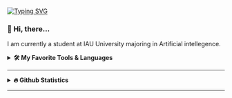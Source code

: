 ###

[![Typing SVG](https://readme-typing-svg.demolab.com?font=Fira+Code&size=30&pause=1000&color=F79DC6&random=false&width=435&lines=Hello%2C+dear+friends!;I'm+Abeer+)](https://git.io/typing-svg)


###

### 👋 Hi, there...

I am currently a student at IAU University majoring in Artificial intellegence. 
</br>


<details>
  <summary><b> 🛠️ My Favorite Tools & Languages </b></summary>
  </br>
  </br>

<img align="left" alt="C++" width="40px" style="padding-right:10px;" src="https://cdn.jsdelivr.net/gh/devicons/devicon/icons/cplusplus/cplusplus-original.svg" />
<img align="left" alt="Java" width="40px" style="padding-right:10px;" src="https://cdn.jsdelivr.net/gh/devicons/devicon/icons/java/java-original.svg" />
<img align="left" alt="Python" width="40px" style="padding-right:10px;" src="https://cdn.jsdelivr.net/gh/devicons/devicon/icons/python/python-original.svg" />
<img align="left" alt="OpenCV" width="40px" style="padding-right:10px;" src="https://cdn.jsdelivr.net/gh/devicons/devicon/icons/opencv/opencv-original.svg"/>
<img align="left" alt="Pandas" width="40px" style="padding-right:10px;" src="https://cdn.jsdelivr.net/gh/devicons/devicon/icons/pandas/pandas-original.svg" />
<img align="left" alt="Numpy" width="40px" style="padding-right:10px;" src="https://cdn.jsdelivr.net/gh/devicons/devicon/icons/numpy/numpy-original.svg" />
<img align="left" alt="Scikit Learn" width="40px" style="padding-right:10px;" src="https://cdn.jsdelivr.net/gh/devicons/devicon@latest/icons/scikitlearn/scikitlearn-original.svg" />
<img align="left" alt="HTML" width="40px" style="padding-right:10px;" src="https://cdn.jsdelivr.net/gh/devicons/devicon/icons/html5/html5-plain.svg" />
<img align="left" alt="CSS" width="40px" style="padding-right:10px;" src="https://cdn.jsdelivr.net/gh/devicons/devicon/icons/css3/css3-plain.svg" />
<img align="left" alt="MySQL" width="40px" style="padding-right:10px;" src="https://cdn.jsdelivr.net/gh/devicons/devicon/icons/mysql/mysql-original-wordmark.svg" />
<img align="left" alt="TensorFlow" width="40px" style="padding-right:10px;" src="https://cdn.jsdelivr.net/gh/devicons/devicon@latest/icons/tensorflow/tensorflow-original.svg" />
<img align="left" alt="Visual Studio Code" width="40px" style="padding-right:10px;" src="https://cdn.jsdelivr.net/gh/devicons/devicon/icons/vscode/vscode-original.svg" />
<img align="left" alt="Jupyter" width="40px" style="padding-right:10px;" src="https://cdn.jsdelivr.net/gh/devicons/devicon@latest/icons/jupyter/jupyter-original-wordmark.svg" />
</br>
</details>
<hr/>


<details>
  <summary><b> 🔥 Github Statistics</b></summary>
  <br/>
    <p align="center">
        <img height="137px" src="https://github-readme-streak-stats.herokuapp.com/?user=AbeerAhmmd&hide_border=true&theme=nightowl" />
    </p>
    <p align="center">
        <img height="137px" src="https://github-readme-stats.vercel.app/api?username=AbeerAhmmd&hide_title=true&hide_border=true&show_icons=true&include_all_commits=true&count_private=true&line_height=21&theme=nightowl" /> <img height="137px" src="https://github-readme-stats.vercel.app/api/top-langs/?username=AbeerAhmmd&hide=html&hide_title=true&hide_border=true&layout=compact&langs_count=8&theme=nightowl" />
    </p>
</details>

<hr/>

